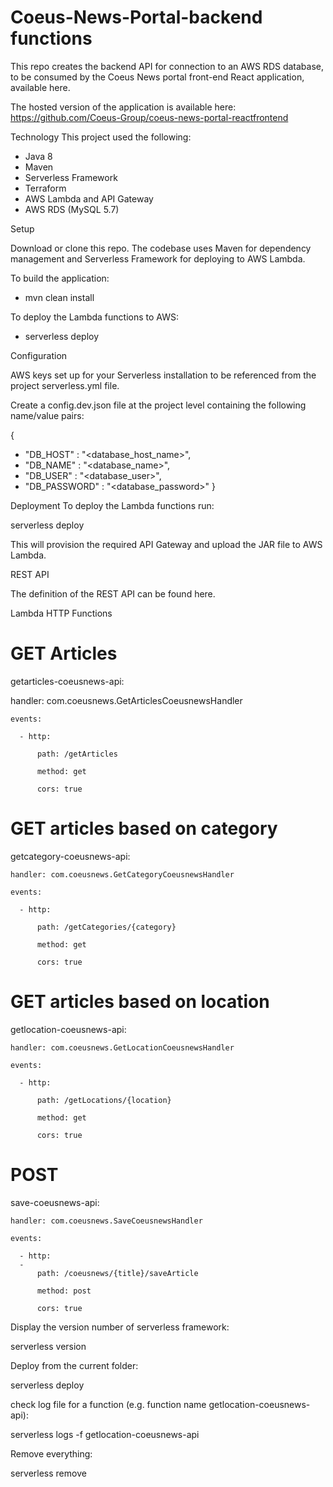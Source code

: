 # Coeus-News-Portal-backend functions

This repo creates the backend API for connection to an AWS RDS database, to be consumed by the Coeus News portal front-end React application, available here.

The hosted version of the application is available here: https://github.com/Coeus-Group/coeus-news-portal-reactfrontend

Technology
This project used the following:

- Java 8
- Maven
- Serverless Framework
- Terraform
- AWS Lambda and API Gateway
- AWS RDS (MySQL 5.7)

Setup

Download or clone this repo. The codebase uses Maven for dependency management and Serverless Framework for deploying to AWS Lambda.

To build the application:

- mvn clean install 

To deploy the Lambda functions to AWS:

- serverless deploy

Configuration

AWS keys set up for your Serverless installation to be referenced from the project serverless.yml file.

Create a config.dev.json file at the project level containing the following name/value pairs:

{
 - "DB_HOST" : "<database_host_name>",
 - "DB_NAME" : "<database_name>",
 - "DB_USER" : "<database_user>",
 - "DB_PASSWORD" : "<database_password>"
} 

Deployment
To deploy the Lambda functions run:

serverless deploy 

This will provision the required API Gateway and upload the JAR file to AWS Lambda.

REST API

The definition of the REST API can be found here.

Lambda HTTP Functions
# GET Articles
  getarticles-coeusnews-api:
  
   handler: com.coeusnews.GetArticlesCoeusnewsHandler
   
    events:
    
      - http:
      
          path: /getArticles
          
          method: get
          
          cors: true
          

# GET articles based on category  
  getcategory-coeusnews-api:
  
    handler: com.coeusnews.GetCategoryCoeusnewsHandler
    
    events:
    
      - http:
      
          path: /getCategories/{category}
          
          method: get
          
          cors: true
          

# GET articles based on location  
  getlocation-coeusnews-api:
  
    handler: com.coeusnews.GetLocationCoeusnewsHandler
    
    events:
    
      - http:
      
          path: /getLocations/{location}
          
          method: get
          
          cors: true
          
          
# POST
  save-coeusnews-api:
  
    handler: com.coeusnews.SaveCoeusnewsHandler
    
    events:
    
      - http:
      - 
          path: /coeusnews/{title}/saveArticle
          
          method: post
          
          cors: true
              
Display the version number of serverless framework:

serverless version

Deploy from the current folder:

serverless deploy 

check log file for a function (e.g. function name getlocation-coeusnews-api):

serverless logs -f getlocation-coeusnews-api

Remove everything:

serverless remove
